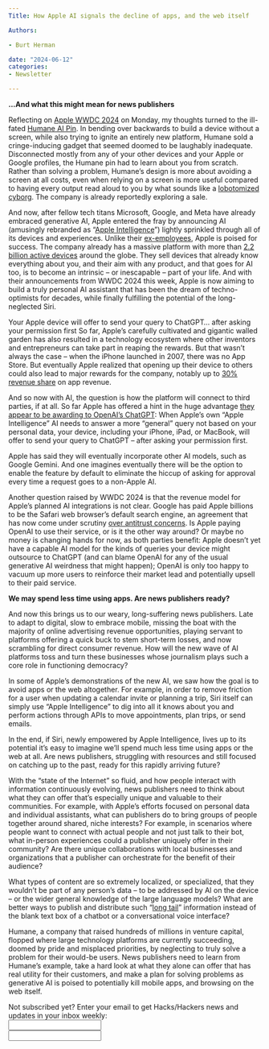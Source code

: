```yaml
---
Title: How Apple AI signals the decline of apps, and the web itself

Authors: 

- Burt Herman

date: "2024-06-12" 
categories: 
- Newsletter 

---
```


**...And what this might mean for news publishers**

Reflecting on [Apple WWDC 2024]() on Monday, my thoughts turned to the ill-fated [Humane AI Pin](https://humane.com/). In bending over backwards to build a device without a screen, while also trying to ignite an entirely new platform, Humane sold a cringe-inducing gadget that seemed doomed to be laughably inadequate. Disconnected mostly from any of your other devices and your Apple or Google profiles, the Humane pin had to learn about you from scratch. Rather than solving a problem, Humane’s design is more about avoiding a screen at all costs, even when relying on a screen is more useful compared to having every output read aloud to you by what sounds like a [lobotomized cyborg](https://youtu.be/UwCFY6pmaYY?si=ifwACy8W3za4D8rd). The company is already reportedly exploring a sale. 

And now, after fellow tech titans Microsoft, Google, and Meta have already embraced generative AI, Apple entered the fray by announcing AI (amusingly rebranded as “[Apple Intelligence](https://www.apple.com/apple-intelligence/)”) lightly sprinkled through all of its devices and experiences. Unlike their [ex-employees](https://9to5mac.com/2022/01/07/comment-why-have-some-of-apples-brightest-inventors-left-to-work-with-android-at-humane/), Apple is poised for success. The company already has a massive platform with more than [2.2 billion active devices](https://www.apple.com/ca/newsroom/2023/02/apple-reports-first-quarter-results/) around the globe. They sell devices that already know everything about you, and their aim with any product, and that goes for AI too, is to become an intrinsic – or inescapable – part of  your life. And with their announcements from WWDC 2024 this week, Apple is now aiming to build a truly personal AI assistant that has been the dream of techno-optimists for decades, while finally fulfilling the potential of the long-neglected Siri. 

Your Apple device will offer to send your query to ChatGPT… after asking your permission first
So far, Apple’s carefully cultivated and gigantic walled garden has also resulted in a technology ecosystem where other inventors and entrepreneurs can take part in reaping the rewards. But that wasn’t always the case – when the iPhone launched in 2007, there was no App Store. But eventually Apple realized that opening up their device to others could also lead to major rewards for the company, notably up to [30% revenue share](https://www.investopedia.com/apples-court-ordered-changes-to-app-store-preserve-its-cut-of-sales-revenue-8430905) on app revenue.  

And so now with AI, the question is how the platform will connect to third parties, if at all. So far Apple has offered a hint in the huge advantage [they appear to be awarding to OpenAI’s ChatGPT](https://openai.com/index/openai-and-apple-announce-partnership/): When Apple’s own “Apple Intelligence” AI needs to answer a more “general” query not based on your personal data, your device, including your iPhone, iPad, or MacBook, will offer to send your query to ChatGPT – after asking your permission first.

Apple has said they will eventually incorporate other AI models, such as Google Gemini. And one imagines eventually there will be the option to enable the feature by default to eliminate the hiccup of asking for approval every time a request goes to a non-Apple AI.

Another question raised by WWDC 2024 is that the revenue model for Apple’s planned AI integrations is not clear. Google has paid Apple billions to be the Safari web browser’s default search engine, an agreement that has now come under scrutiny [over antitrust concerns](https://www.theverge.com/2024/5/3/24147682/google-closing-arguments-search-distribution-trial-day-1). Is Apple paying OpenAI to use their service, or is it the other way around? Or maybe no money is changing hands for now, as both parties benefit: Apple doesn’t yet have a capable AI model for the kinds of queries your device might outsource to ChatGPT (and can blame OpenAI for any of the usual generative AI weirdness that might happen); OpenAI is only too happy to vacuum up more users to reinforce their market lead and potentially upsell to their paid service. 

**We may spend less time using apps. Are news publishers ready?**

And now this brings us to our weary, long-suffering news publishers. Late to adapt to digital, slow to embrace mobile, missing the boat with the majority of online advertising revenue opportunities, playing servant to platforms offering a quick buck to stem short-term losses, and now scrambling for direct consumer revenue. How will the new wave of AI platforms toss and turn these businesses whose journalism plays such a core role in functioning democracy?

In some of Apple’s demonstrations of the new AI, we saw how the goal is to avoid apps or the web altogether. For example, in order to remove friction for a user when updating a calendar invite or planning a trip, Siri itself can simply use “Apple Intelligence” to dig into all it knows about you and perform actions through APIs to move appointments, plan trips, or send emails. 

In the end, if Siri, newly empowered by Apple Intelligence, lives up to its potential it’s easy to imagine we’ll spend much less time using apps or the web at all. Are news publishers, struggling with resources and still focused on catching up to the past, ready for this rapidly arriving future?

With the “state of the Internet” so fluid, and how people interact with information continuously evolving, news publishers need to think about what they can offer that’s especially unique and valuable to their communities. For example, with Apple’s efforts focused on personal data and individual assistants, what can publishers do to bring groups of people together around shared, niche interests? For example, in scenarios where people want to connect with actual people and not just talk to their bot, what in-person experiences could a publisher uniquely offer in their community? Are there unique collaborations with local businesses and organizations that a publisher can orchestrate for the benefit of their audience? 

What types of content are so extremely localized, or specialized, that they wouldn’t be part of any person’s data – to be addressed by AI on the device – or the wider general knowledge of the large language models? What are better ways to publish and distribute such “[long tail](https://rockcontent.com/blog/long-tail-marketing/)” information instead of the blank text box of a chatbot or a conversational voice interface?

Humane, a company that raised hundreds of millions in venture capital, flopped where large technology platforms are currently succeeding, doomed by pride and misplaced priorities, by neglecting to truly solve a problem for their would-be users. News publishers need to learn from Humane’s example, take a hard look at what they alone can offer that has real utility for their customers, and make a plan for solving problems as generative AI is poised to potentially kill mobile apps, and browsing on the web itself.

<div id="mc_embed_signup"><form id="mc-embedded-subscribe-form" class="validate" action="//hackshackers.us1.list-manage.com/subscribe/post?u=c56f2e53d5ed6ef87f8aaa75c&amp;id=fb2bc6f10b" method="post" name="mc-embedded-subscribe-form" novalidate="" target="_blank">

<div id="mc_embed_signup_scroll">

<div class="mc-field-group"><label for="mce-EMAIL">Not subscribed yet? Enter your email to get Hacks/Hackers news and updates in your inbox weekly:  </label></div>

<div class="mc-field-group"><input id="mce-EMAIL" class="required email" name="EMAIL" type="email" value="" /></div>

<!-- real people should not fill this in and expect good things - do not remove this or risk form bot signups-->

<div style="position: absolute; left: -5000px;"><input tabindex="-1" name="b_c56f2e53d5ed6ef87f8aaa75c_fb2bc6f10b" type="text" value="" /></div>

<div class="clear"><input id="mc-embedded-subscribe" class="button" name="subscribe" type="text" value="" /></div>
